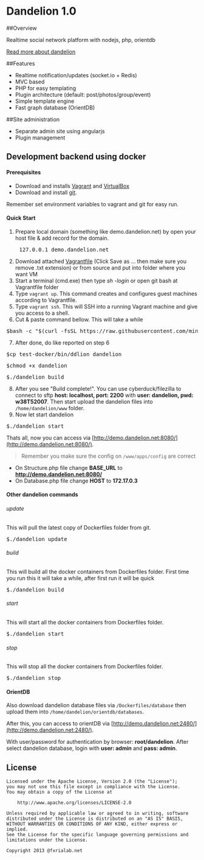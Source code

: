 # Dandelion 1.0


##Overview

Realtime social network platform with nodejs, php, orientdb

[Read more about dandelion](http://demo.dandelionet.org/)

##Features

- Realtime notification/updates (socket.io + Redis)
- MVC based
- PHP for easy templating
- Plugin architecture (default: post/photos/group/event)
- Simple template engine
- Fast graph database (OrientDB)

##Site administration
- Separate admin site using angularjs
- Plugin management

## Development backend using docker
#### Prerequisites
- Download and installs [Vagrant](http://www.vagrantup.com) and [VirtualBox](https://www.virtualbox.org)
- Download and install [git](http://git-scm.com/).

Remember set environment variables to vagrant and git for easy run.
#### Quick Start
1. Prepare local domain (something like demo.dandelion.net) by open your host file & add record for the domain.
<pre>
    127.0.0.1 demo.dandelion.net
</pre>
2. Download attached [Vagrantfile](https://raw.githubusercontent.com/minhloc2011/test-docker/master/Dockerfiles/Vagrantfile) (Click Save as ... then make sure you remove .txt extension) or from source and put into folder where you want VM
3. Start a terminal (cmd.exe) then type *sh -login* or open git bash at Vagrantfile folder
4. Type `vagrant up`. This command creates and configures guest machines according to Vagrantfile.
5. Type `vagrant ssh`. This will SSH into a running Vagrant machine and give you access to a shell.
6. Cut & paste command bellow. This will take a while
<pre>
$bash -c "$(curl -fsSL https://raw.githubusercontent.com/minhloc2011/test-docker/master/Dockerfiles/install.sh)"
</pre>
7. After done, do like reported on step 6
<pre>
$cp test-docker/bin/ddlion dandelion
</pre>
<pre>
$chmod +x dandelion
</pre>
<pre>
$./dandelion build
</pre>
8. After you see "Build complete!". You can use cyberduck/filezilla to connect to sftp **host: localhost, port: 2200** with **user: dandelion, pwd: w38T52007**.
Then start upload the dandelion files into `/home/dandelion/www` folder.
9. Now let start dandelion
<pre>
$./dandelion start
</pre>
Thats all, now you can access via [http://demo.dandelion.net:8080/](http://demo.dandelion.net:8080/).

> Remember you make sure the config on `/www/apps/config` are correct

- On Structure.php file change **BASE_URL** to **http://demo.dandelion.net:8080/**
- On Database.php file change **HOST** to **172.17.0.3**

#### Other dandelion commands
###### update
This will pull the latest copy of Dockerfiles folder from git.
<pre>
$./dandelion update
</pre>
###### build
This will build all the docker containers from Dockerfiles folder.
First time you run this it will take a while, after first run it will be quick
<pre>
$./dandelion build
</pre>
###### start
This will start all the docker containers from Dockerfiles folder.
<pre>
$./dandelion start
</pre>
###### stop
This will stop all the docker containers from Dockerfiles folder.
<pre>
$./dandelion stop
</pre>

#### OrientDB
Also download dandelion database files via `/Dockerfiles/database` then upload them into `/home/dandelion/orientdb/databases`.

After this, you can access to orientDB via [http://demo.dandelion.net:2480/](http://demo.dandelion.net:2480/).

With user/password for authentication by browser: **root/dandelion**. After select dandelion database, login with **user: admin** and **pass: admin**.

## License

    Licensed under the Apache License, Version 2.0 (the "License");
    you may not use this file except in compliance with the License.
    You may obtain a copy of the License at

        http://www.apache.org/licenses/LICENSE-2.0

    Unless required by applicable law or agreed to in writing, software
    distributed under the License is distributed on an "AS IS" BASIS,
    WITHOUT WARRANTIES OR CONDITIONS OF ANY KIND, either express or implied.
    See the License for the specific language governing permissions and
    limitations under the License.
    
    Copyright 2013 @fxrialab.net